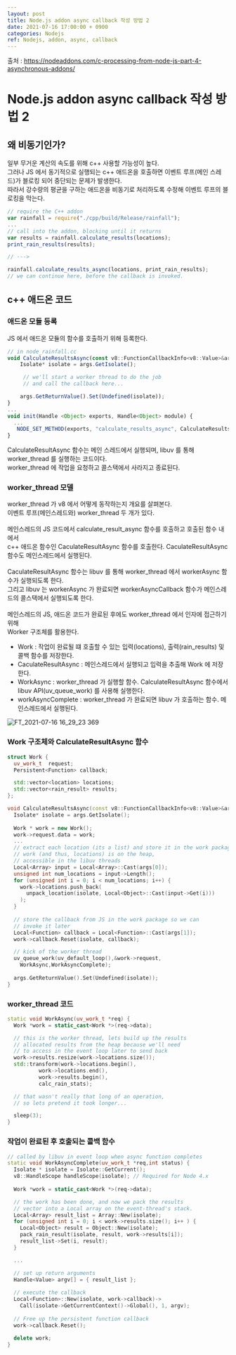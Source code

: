 ```yaml
---
layout: post
title: Node.js addon async callback 작성 방법 2
date: 2021-07-16 17:00:00 + 0900
categories: Nodejs
ref: Nodejs, addon, async, callback
---
```


출처 : https://nodeaddons.com/c-processing-from-node-js-part-4-asynchronous-addons/

# Node.js addon async callback 작성 방법 2

## 왜 비동기인가?
일부 무거운 계산의 속도를 위해 c++ 사용할 가능성이 높다.    
그러나 JS 에서 동기적으로 실행되는 c++ 애드온을 호출하면 이벤트 루프(메인 스레드)가 블로킹 되어 중단되는 문제가 발생한다.   
따라서 강수량의 평균을 구하는 애드온을 비동기로 처리하도록 수정해 이벤트 루프의 블로킹을 막는다.   

```javascript
// require the C++ addon
var rainfall = require("./cpp/build/Release/rainfall");
...
// call into the addon, blocking until it returns
var results = rainfall.calculate_results(locations);
print_rain_results(results);

// --->

rainfall.calculate_results_async(locations, print_rain_results);
// we can continue here, before the callback is invoked.
```

## c++ 애드온 코드
### 애드온 모듈 등록
JS 에서 애드온 모듈의 함수를 호출하기 위해 등록한다.

```javascript
// in node_rainfall.cc
void CalculateResultsAsync(const v8::FunctionCallbackInfo<v8::Value>&args) {
    Isolate* isolate = args.GetIsolate();

     // we'll start a worker thread to do the job 
     // and call the callback here...

    args.GetReturnValue().Set(Undefined(isolate));
}
...
void init(Handle <Object> exports, Handle<Object> module) {
  ...
   NODE_SET_METHOD(exports, "calculate_results_async", CalculateResultsAsync); 
}
```

CalculateResultAsync 함수는 메인 스레드에서 실행되며, libuv 를 통해 worker_thread 를 실행하는 코드이다.   
worker_thread 에 작업을 요청하고 콜스택에서 사라지고 종료된다.

### worker_thread 모델
worker_thread 가 v8 에서 어떻게 동작하는지 개요를 살펴본다.   
이벤트 루프(메인스레드와) worker_thread 두 개가 있다.   
<br/>
메인스레드의 JS 코드에서 calculate_result_async 함수를 호출하고 호출된 함수 내에서    
c++ 애드온 함수인 CaculateResultAsync 함수를 호출한다. CaculateResultAsync 함수도 메인스레드에서 실행된다.   
<br/>
CaculateResultAsync 함수는 libuv 를 통해 worker_thread 에서 workerAsync 함수가 실행되도록 한다.   
그리고 libuv 는 workerAsync 가 완료되면 workerAsyncCallback 함수가 메인스레드의 콜스택에서 실행되도록 한다.   
<br/>
메인스레드의 JS, 애드온 코드가 완료된 후에도 worker_thread 에서 인자에 접근하기 위해   
Worker 구조체를 활용한다.   

- Work : 작업이 완료될 떄 호출할 수 있는 입력(locations), 출력(rain_results) 및 콜백 함수를 저장한다.
- CaculateResultAsync : 메인스레드에서 실행되고 입력을 추출해 Work 에 저장한다.
- WorkAsync : worker_thread 가 실행할 함수. CalculateResultAsync 함수에서 libuv API(uv_queue_work) 를 사용해 실행한다.   
- workAsyncComplete : worker_thread 가 완료되면 libuv 가 호출하는 함수. 메인스레드에서 실행된다.

![FT_2021-07-16 16_29_23 369](https://user-images.githubusercontent.com/13375810/125912898-851d184d-e69e-4b47-84ec-cc40116dba71.png)

### Work 구조체와 CalculateResultAsync 함수

```cpp
struct Work {
  uv_work_t  request;
  Persistent<Function> callback;

  std::vector<location> locations;
  std::vector<rain_result> results;
};

void CalculateResultsAsync(const v8::FunctionCallbackInfo<v8::Value>&args) {
  Isolate* isolate = args.GetIsolate();
    
  Work * work = new Work();
  work->request.data = work;
  ...
  // extract each location (its a list) and store it in the work package
  // work (and thus, locations) is on the heap, 
  // accessible in the libuv threads
  Local<Array> input = Local<Array>::Cast(args[0]);
  unsigned int num_locations = input->Length();
  for (unsigned int i = 0; i < num_locations; i++) {
    work->locations.push_back(
      unpack_location(isolate, Local<Object>::Cast(input->Get(i)))
    );
  }
  
  // store the callback from JS in the work package so we can 
  // invoke it later
  Local<Function> callback = Local<Function>::Cast(args[1]);
  work->callback.Reset(isolate, callback);

  // kick of the worker thread
  uv_queue_work(uv_default_loop(),&work->request,
    WorkAsync,WorkAsyncComplete);
    
  args.GetReturnValue().Set(Undefined(isolate));
}
```

### worker_thread 코드
```cpp
static void WorkAsync(uv_work_t *req) {
  Work *work = static_cast<Work *>(req->data);

  // this is the worker thread, lets build up the results
  // allocated results from the heap because we'll need
  // to access in the event loop later to send back
  work->results.resize(work->locations.size());
  std::transform(work->locations.begin(), 
          work->locations.end(), 
          work->results.begin(), 
          calc_rain_stats);

  // that wasn't really that long of an operation, 
  // so lets pretend it took longer...

  sleep(3);
}
```

### 작업이 완료된 후 호출되는 콜백 함수
```cpp
// called by libuv in event loop when async function completes
static void WorkAsyncComplete(uv_work_t *req,int status) {
  Isolate * isolate = Isolate::GetCurrent();
  v8::HandleScope handleScope(isolate); // Required for Node 4.x
    
  Work *work = static_cast<Work *>(req->data);

  // the work has been done, and now we pack the results
  // vector into a Local array on the event-thread's stack.
  Local<Array> result_list = Array::New(isolate);
  for (unsigned int i = 0; i < work->results.size(); i++ ) {
    Local<Object> result = Object::New(isolate);
    pack_rain_result(isolate, result, work->results[i]);
    result_list->Set(i, result);
  }

  ...

  // set up return arguments
  Handle<Value> argv[] = { result_list };
    
  // execute the callback
  Local<Function>::New(isolate, work->callback)->
    Call(isolate->GetCurrentContext()->Global(), 1, argv);
    
  // Free up the persistent function callback
  work->callback.Reset();
   
  delete work;
}
```

